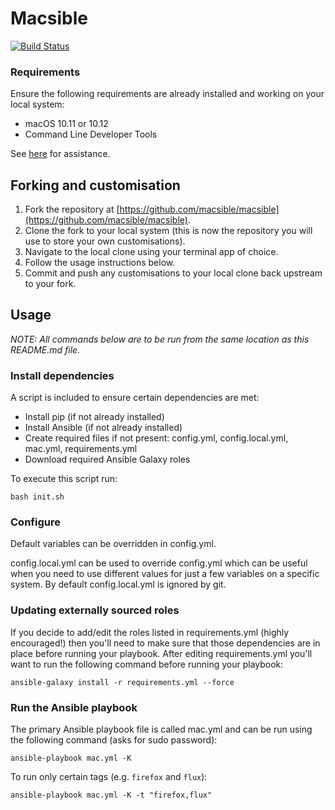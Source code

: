 # Macsible

[![Build Status](https://travis-ci.org/danbohea/sausage_macsible.svg?branch=master)](https://travis-ci.org/danbohea/sausage_macsible)


### Requirements

Ensure the following requirements are already installed and working on your local system:

- macOS 10.11 or 10.12
- Command Line Developer Tools

See [here](docs/install_requirements.md) for assistance.


## Forking and customisation

1. Fork the repository at [https://github.com/macsible/macsible](https://github.com/macsible/macsible).
2. Clone the fork to your local system (this is now the repository you will use to store your own customisations).
3. Navigate to the local clone using your terminal app of choice.
4. Follow the usage instructions below.
5. Commit and push any customisations to your local clone back upstream to your fork.


## Usage

*NOTE: All commands below are to be run from the same location as this README.md file.*


### Install dependencies

A script is included to ensure certain dependencies are met:

- Install pip (if not already installed)
- Install Ansible (if not already installed)
- Create required files if not present: config.yml, config.local.yml, mac.yml, requirements.yml
- Download required Ansible Galaxy roles

To execute this script run:

```
bash init.sh
```


### Configure

Default variables can be overridden in config.yml.

config.local.yml can be used to override config.yml which can be useful when you need to use different values for just a few variables on a specific system. By default config.local.yml is ignored by git.


### Updating externally sourced roles

If you decide to add/edit the roles listed in requirements.yml (highly encouraged!) then you'll need to make sure that those dependencies are in place before running your playbook. After editing requirements.yml you'll want to run the following command before running your playbook:

```
ansible-galaxy install -r requirements.yml --force
```


### Run the Ansible playbook

The primary Ansible playbook file is called mac.yml and can be run using the following command (asks for sudo password):

```
ansible-playbook mac.yml -K
```

To run only certain tags (e.g. `firefox` and `flux`):

```
ansible-playbook mac.yml -K -t "firefox,flux"
```
